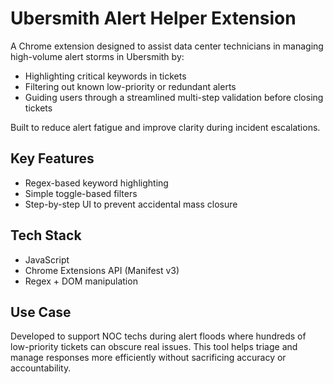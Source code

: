 # Ubersmith Alert Helper Extension

A Chrome extension designed to assist data center technicians in managing high-volume alert storms in Ubersmith by:

- Highlighting critical keywords in tickets
- Filtering out known low-priority or redundant alerts
- Guiding users through a streamlined multi-step validation before closing tickets

Built to reduce alert fatigue and improve clarity during incident escalations.

## Key Features

- Regex-based keyword highlighting
- Simple toggle-based filters
- Step-by-step UI to prevent accidental mass closure

## Tech Stack

- JavaScript
- Chrome Extensions API (Manifest v3)
- Regex + DOM manipulation

## Use Case

Developed to support NOC techs during alert floods where hundreds of low-priority tickets can obscure real issues. This tool helps triage and manage responses more efficiently without sacrificing accuracy or accountability.


